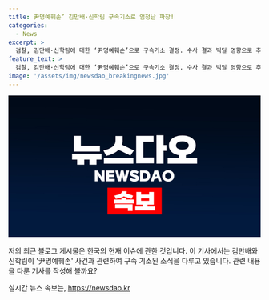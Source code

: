 ```yaml
---
title: 尹명예훼손’ 김만배·신학림 구속기소로 엄청난 파장!
categories:
  - News
excerpt: >
  검찰, 김만배·신학림에 대한 ‘尹명예훼손’으로 구속기소 결정. 수사 결과 빅딜 영향으로 추정.
feature_text: >
  검찰, 김만배·신학림에 대한 ‘尹명예훼손’으로 구속기소 결정. 수사 결과 빅딜 영향으로 추정.
image: '/assets/img/newsdao_breakingnews.jpg'
---
```


<p><img src="/assets/img/newsdao_breakingnews.jpg" alt="implanttips 속보" /></p>

<p>저의 최근 블로그 게시물은 한국의 현재 이슈에 관한 것입니다. 이 기사에서는 김만배와 신학림이 '尹명예훼손' 사건과 관련하여 구속 기소된 소식을 다루고 있습니다. 관련 내용을 다룬 기사를 작성해 볼까요?</p>
실시간 뉴스 속보는, <a href="https://newsdao.kr" rel="dofollow">https://newsdao.kr</a>


